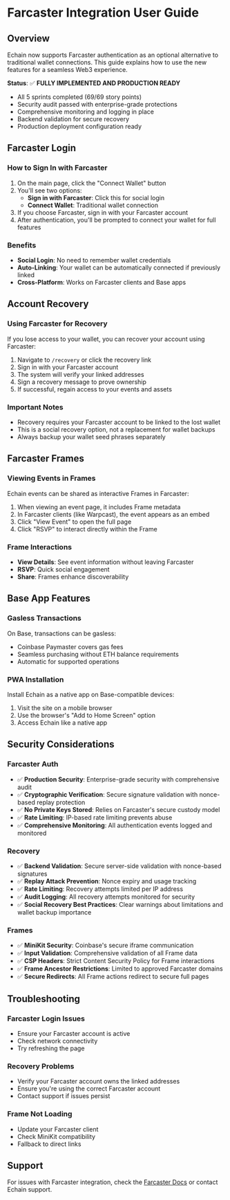 # Farcaster Integration User Guide

## Overview
Echain now supports Farcaster authentication as an optional alternative to traditional wallet connections. This guide explains how to use the new features for a seamless Web3 experience.

**Status**: ✅ **FULLY IMPLEMENTED AND PRODUCTION READY**
- All 5 sprints completed (69/69 story points)
- Security audit passed with enterprise-grade protections
- Comprehensive monitoring and logging in place
- Backend validation for secure recovery
- Production deployment configuration ready

## Farcaster Login

### How to Sign In with Farcaster
1. On the main page, click the "Connect Wallet" button
2. You'll see two options:
   - **Sign in with Farcaster**: Click this for social login
   - **Connect Wallet**: Traditional wallet connection
3. If you choose Farcaster, sign in with your Farcaster account
4. After authentication, you'll be prompted to connect your wallet for full features

### Benefits
- **Social Login**: No need to remember wallet credentials
- **Auto-Linking**: Your wallet can be automatically connected if previously linked
- **Cross-Platform**: Works on Farcaster clients and Base apps

## Account Recovery

### Using Farcaster for Recovery
If you lose access to your wallet, you can recover your account using Farcaster:

1. Navigate to `/recovery` or click the recovery link
2. Sign in with your Farcaster account
3. The system will verify your linked addresses
4. Sign a recovery message to prove ownership
5. If successful, regain access to your events and assets

### Important Notes
- Recovery requires your Farcaster account to be linked to the lost wallet
- This is a social recovery option, not a replacement for wallet backups
- Always backup your wallet seed phrases separately

## Farcaster Frames

### Viewing Events in Frames
Echain events can be shared as interactive Frames in Farcaster:

1. When viewing an event page, it includes Frame metadata
2. In Farcaster clients (like Warpcast), the event appears as an embed
3. Click "View Event" to open the full page
4. Click "RSVP" to interact directly within the Frame

### Frame Interactions
- **View Details**: See event information without leaving Farcaster
- **RSVP**: Quick social engagement
- **Share**: Frames enhance discoverability

## Base App Features

### Gasless Transactions
On Base, transactions can be gasless:
- Coinbase Paymaster covers gas fees
- Seamless purchasing without ETH balance requirements
- Automatic for supported operations

### PWA Installation
Install Echain as a native app on Base-compatible devices:
1. Visit the site on a mobile browser
2. Use the browser's "Add to Home Screen" option
3. Access Echain like a native app

## Security Considerations

### Farcaster Auth
- ✅ **Production Security**: Enterprise-grade security with comprehensive audit
- ✅ **Cryptographic Verification**: Secure signature validation with nonce-based replay protection
- ✅ **No Private Keys Stored**: Relies on Farcaster's secure custody model
- ✅ **Rate Limiting**: IP-based rate limiting prevents abuse
- ✅ **Comprehensive Monitoring**: All authentication events logged and monitored

### Recovery
- ✅ **Backend Validation**: Secure server-side validation with nonce-based signatures
- ✅ **Replay Attack Prevention**: Nonce expiry and usage tracking
- ✅ **Rate Limiting**: Recovery attempts limited per IP address
- ✅ **Audit Logging**: All recovery attempts monitored for security
- ✅ **Social Recovery Best Practices**: Clear warnings about limitations and wallet backup importance

### Frames
- ✅ **MiniKit Security**: Coinbase's secure iframe communication
- ✅ **Input Validation**: Comprehensive validation of all Frame data
- ✅ **CSP Headers**: Strict Content Security Policy for Frame interactions
- ✅ **Frame Ancestor Restrictions**: Limited to approved Farcaster domains
- ✅ **Secure Redirects**: All Frame actions redirect to secure full pages

## Troubleshooting

### Farcaster Login Issues
- Ensure your Farcaster account is active
- Check network connectivity
- Try refreshing the page

### Recovery Problems
- Verify your Farcaster account owns the linked addresses
- Ensure you're using the correct Farcaster account
- Contact support if issues persist

### Frame Not Loading
- Update your Farcaster client
- Check MiniKit compatibility
- Fallback to direct links

## Support
For issues with Farcaster integration, check the [Farcaster Docs](https://docs.farcaster.xyz) or contact Echain support.